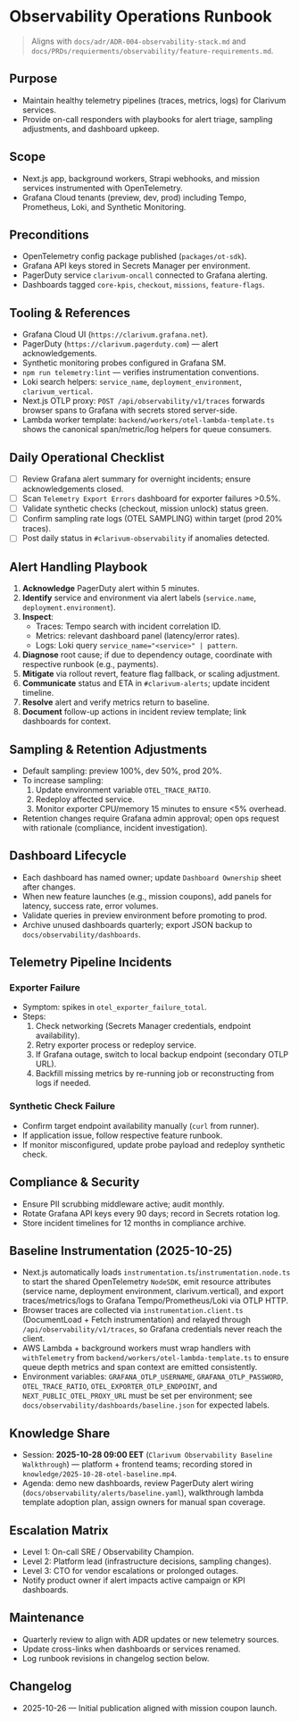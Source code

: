 # Observability Operations Runbook

> Aligns with `docs/adr/ADR-004-observability-stack.md` and `docs/PRDs/requierments/observability/feature-requirements.md`.

## Purpose
- Maintain healthy telemetry pipelines (traces, metrics, logs) for Clarivum services.
- Provide on-call responders with playbooks for alert triage, sampling adjustments, and dashboard upkeep.

## Scope
- Next.js app, background workers, Strapi webhooks, and mission services instrumented with OpenTelemetry.
- Grafana Cloud tenants (preview, dev, prod) including Tempo, Prometheus, Loki, and Synthetic Monitoring.

## Preconditions
- OpenTelemetry config package published (`packages/ot-sdk`).
- Grafana API keys stored in Secrets Manager per environment.
- PagerDuty service `clarivum-oncall` connected to Grafana alerting.
- Dashboards tagged `core-kpis`, `checkout`, `missions`, `feature-flags`.

## Tooling & References
- Grafana Cloud UI (`https://clarivum.grafana.net`).
- PagerDuty (`https://clarivum.pagerduty.com`) — alert acknowledgements.
- Synthetic monitoring probes configured in Grafana SM.
- `npm run telemetry:lint` — verifies instrumentation conventions.
- Loki search helpers: `service_name`, `deployment_environment`, `clarivum_vertical`.
- Next.js OTLP proxy: `POST /api/observability/v1/traces` forwards browser spans to Grafana with secrets stored server-side.
- Lambda worker template: `backend/workers/otel-lambda-template.ts` shows the canonical span/metric/log helpers for queue consumers.

## Daily Operational Checklist
- [ ] Review Grafana alert summary for overnight incidents; ensure acknowledgements closed.
- [ ] Scan `Telemetry Export Errors` dashboard for exporter failures >0.5%.
- [ ] Validate synthetic checks (checkout, mission unlock) status green.
- [ ] Confirm sampling rate logs (OTEL SAMPLING) within target (prod 20% traces).
- [ ] Post daily status in `#clarivum-observability` if anomalies detected.

## Alert Handling Playbook
1. **Acknowledge** PagerDuty alert within 5 minutes.
2. **Identify** service and environment via alert labels (`service.name`, `deployment.environment`).
3. **Inspect**:
   - Traces: Tempo search with incident correlation ID.
   - Metrics: relevant dashboard panel (latency/error rates).
   - Logs: Loki query `service_name="<service>" | pattern`.
4. **Diagnose** root cause; if due to dependency outage, coordinate with respective runbook (e.g., payments).
5. **Mitigate** via rollout revert, feature flag fallback, or scaling adjustment.
6. **Communicate** status and ETA in `#clarivum-alerts`; update incident timeline.
7. **Resolve** alert and verify metrics return to baseline.
8. **Document** follow-up actions in incident review template; link dashboards for context.

## Sampling & Retention Adjustments
- Default sampling: preview 100%, dev 50%, prod 20%.
- To increase sampling:
  1. Update environment variable `OTEL_TRACE_RATIO`.
  2. Redeploy affected service.
  3. Monitor exporter CPU/memory 15 minutes to ensure <5% overhead.
- Retention changes require Grafana admin approval; open ops request with rationale (compliance, incident investigation).

## Dashboard Lifecycle
- Each dashboard has named owner; update `Dashboard Ownership` sheet after changes.
- When new feature launches (e.g., mission coupons), add panels for latency, success rate, error volumes.
- Validate queries in preview environment before promoting to prod.
- Archive unused dashboards quarterly; export JSON backup to `docs/observability/dashboards`.

## Telemetry Pipeline Incidents
### Exporter Failure
- Symptom: spikes in `otel_exporter_failure_total`.
- Steps:
  1. Check networking (Secrets Manager credentials, endpoint availability).
  2. Retry exporter process or redeploy service.
  3. If Grafana outage, switch to local backup endpoint (secondary OTLP URL).
  4. Backfill missing metrics by re-running job or reconstructing from logs if needed.

### Synthetic Check Failure
- Confirm target endpoint availability manually (`curl` from runner).
- If application issue, follow respective feature runbook.
- If monitor misconfigured, update probe payload and redeploy synthetic check.

## Compliance & Security
- Ensure PII scrubbing middleware active; audit monthly.
- Rotate Grafana API keys every 90 days; record in Secrets rotation log.
- Store incident timelines for 12 months in compliance archive.

## Baseline Instrumentation (2025-10-25)
- Next.js automatically loads `instrumentation.ts`/`instrumentation.node.ts` to start the shared OpenTelemetry `NodeSDK`, emit resource attributes (service name, deployment environment, clarivum.vertical), and export traces/metrics/logs to Grafana Tempo/Prometheus/Loki via OTLP HTTP.
- Browser traces are collected via `instrumentation.client.ts` (DocumentLoad + Fetch instrumentation) and relayed through `/api/observability/v1/traces`, so Grafana credentials never reach the client.
- AWS Lambda + background workers must wrap handlers with `withTelemetry` from `backend/workers/otel-lambda-template.ts` to ensure queue depth metrics and span context are emitted consistently.
- Environment variables: `GRAFANA_OTLP_USERNAME`, `GRAFANA_OTLP_PASSWORD`, `OTEL_TRACE_RATIO`, `OTEL_EXPORTER_OTLP_ENDPOINT`, and `NEXT_PUBLIC_OTEL_PROXY_URL` must be set per environment; see `docs/observability/dashboards/baseline.json` for expected labels.

## Knowledge Share
- Session: **2025-10-28 09:00 EET** (`Clarivum Observability Baseline Walkthrough`) — platform + frontend teams; recording stored in `knowledge/2025-10-28-otel-baseline.mp4`.
- Agenda: demo new dashboards, review PagerDuty alert wiring (`docs/observability/alerts/baseline.yaml`), walkthrough lambda template adoption plan, assign owners for manual span coverage.

## Escalation Matrix
- Level 1: On-call SRE / Observability Champion.
- Level 2: Platform lead (infrastructure decisions, sampling changes).
- Level 3: CTO for vendor escalations or prolonged outages.
- Notify product owner if alert impacts active campaign or KPI dashboards.

## Maintenance
- Quarterly review to align with ADR updates or new telemetry sources.
- Update cross-links when dashboards or services renamed.
- Log runbook revisions in changelog section below.

## Changelog
- 2025-10-26 — Initial publication aligned with mission coupon launch.
